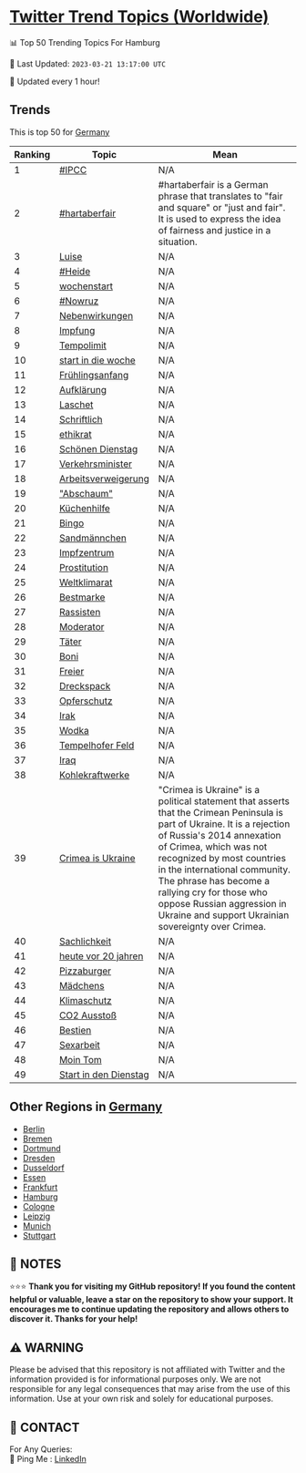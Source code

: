 [Twitter Trend Topics (Worldwide)](https://github.com/ErcinDedeoglu/Twitter-Trend-Topics)
==========


📊 Top 50 Trending Topics For Hamburg

📆 Last Updated: `2023-03-21 13:17:00 UTC`

🔧 Updated every 1 hour!


## Trends

This is top 50 for [Germany](</Germany>)

| Ranking | Topic | Mean |
| ------- | ------------ | ------------ |
| 1 | [#IPCC](http://twitter.com/search?q=%23IPCC) | N/A |
| 2 | [#hartaberfair](http://twitter.com/search?q=%23hartaberfair) | #hartaberfair is a German phrase that translates to "fair and square" or "just and fair". It is used to express the idea of fairness and justice in a situation. |
| 3 | [Luise](http://twitter.com/search?q=Luise) | N/A |
| 4 | [#Heide](http://twitter.com/search?q=%23Heide) | N/A |
| 5 | [wochenstart](http://twitter.com/search?q=wochenstart) | N/A |
| 6 | [#Nowruz](http://twitter.com/search?q=%23Nowruz) | N/A |
| 7 | [Nebenwirkungen](http://twitter.com/search?q=Nebenwirkungen) | N/A |
| 8 | [Impfung](http://twitter.com/search?q=Impfung) | N/A |
| 9 | [Tempolimit](http://twitter.com/search?q=Tempolimit) | N/A |
| 10 | [start in die woche](http://twitter.com/search?q=start+in+die+woche) | N/A |
| 11 | [Frühlingsanfang](http://twitter.com/search?q=Fr%c3%bchlingsanfang) | N/A |
| 12 | [Aufklärung](http://twitter.com/search?q=Aufkl%c3%a4rung) | N/A |
| 13 | [Laschet](http://twitter.com/search?q=Laschet) | N/A |
| 14 | [Schriftlich](http://twitter.com/search?q=Schriftlich) | N/A |
| 15 | [ethikrat](http://twitter.com/search?q=ethikrat) | N/A |
| 16 | [Schönen Dienstag](http://twitter.com/search?q=Sch%c3%b6nen+Dienstag) | N/A |
| 17 | [Verkehrsminister](http://twitter.com/search?q=Verkehrsminister) | N/A |
| 18 | [Arbeitsverweigerung](http://twitter.com/search?q=Arbeitsverweigerung) | N/A |
| 19 | ["Abschaum"](http://twitter.com/search?q=%22Abschaum%22) | N/A |
| 20 | [Küchenhilfe](http://twitter.com/search?q=K%c3%bcchenhilfe) | N/A |
| 21 | [Bingo](http://twitter.com/search?q=Bingo) | N/A |
| 22 | [Sandmännchen](http://twitter.com/search?q=Sandm%c3%a4nnchen) | N/A |
| 23 | [Impfzentrum](http://twitter.com/search?q=Impfzentrum) | N/A |
| 24 | [Prostitution](http://twitter.com/search?q=Prostitution) | N/A |
| 25 | [Weltklimarat](http://twitter.com/search?q=Weltklimarat) | N/A |
| 26 | [Bestmarke](http://twitter.com/search?q=Bestmarke) | N/A |
| 27 | [Rassisten](http://twitter.com/search?q=Rassisten) | N/A |
| 28 | [Moderator](http://twitter.com/search?q=Moderator) | N/A |
| 29 | [Täter](http://twitter.com/search?q=T%c3%a4ter) | N/A |
| 30 | [Boni](http://twitter.com/search?q=Boni) | N/A |
| 31 | [Freier](http://twitter.com/search?q=Freier) | N/A |
| 32 | [Dreckspack](http://twitter.com/search?q=Dreckspack) | N/A |
| 33 | [Opferschutz](http://twitter.com/search?q=Opferschutz) | N/A |
| 34 | [Irak](http://twitter.com/search?q=Irak) | N/A |
| 35 | [Wodka](http://twitter.com/search?q=Wodka) | N/A |
| 36 | [Tempelhofer Feld](http://twitter.com/search?q=Tempelhofer+Feld) | N/A |
| 37 | [Iraq](http://twitter.com/search?q=Iraq) | N/A |
| 38 | [Kohlekraftwerke](http://twitter.com/search?q=Kohlekraftwerke) | N/A |
| 39 | [Crimea is Ukraine](http://twitter.com/search?q=Crimea+is+Ukraine) | "Crimea is Ukraine" is a political statement that asserts that the Crimean Peninsula is part of Ukraine. It is a rejection of Russia's 2014 annexation of Crimea, which was not recognized by most countries in the international community. The phrase has become a rallying cry for those who oppose Russian aggression in Ukraine and support Ukrainian sovereignty over Crimea. |
| 40 | [Sachlichkeit](http://twitter.com/search?q=Sachlichkeit) | N/A |
| 41 | [heute vor 20 jahren](http://twitter.com/search?q=heute+vor+20+jahren) | N/A |
| 42 | [Pizzaburger](http://twitter.com/search?q=Pizzaburger) | N/A |
| 43 | [Mädchens](http://twitter.com/search?q=M%c3%a4dchens) | N/A |
| 44 | [Klimaschutz](http://twitter.com/search?q=Klimaschutz) | N/A |
| 45 | [CO2 Ausstoß](http://twitter.com/search?q=CO2+Aussto%c3%9f) | N/A |
| 46 | [Bestien](http://twitter.com/search?q=Bestien) | N/A |
| 47 | [Sexarbeit](http://twitter.com/search?q=Sexarbeit) | N/A |
| 48 | [Moin Tom](http://twitter.com/search?q=Moin+Tom) | N/A |
| 49 | [Start in den Dienstag](http://twitter.com/search?q=Start+in+den+Dienstag) | N/A |



## Other Regions in [Germany](</Germany>)

* [Berlin](</Germany/Berlin.md>)
* [Bremen](</Germany/Bremen.md>)
* [Dortmund](</Germany/Dortmund.md>)
* [Dresden](</Germany/Dresden.md>)
* [Dusseldorf](</Germany/Dusseldorf.md>)
* [Essen](</Germany/Essen.md>)
* [Frankfurt](</Germany/Frankfurt.md>)
* [Hamburg](</Germany/Hamburg.md>)
* [Cologne](</Germany/Cologne.md>)
* [Leipzig](</Germany/Leipzig.md>)
* [Munich](</Germany/Munich.md>)
* [Stuttgart](</Germany/Stuttgart.md>)



## 📝 NOTES

⭐⭐⭐ **Thank you for visiting my GitHub repository! If you found the content helpful or valuable, leave a star on the repository to show your support. It encourages me to continue updating the repository and allows others to discover it. Thanks for your help!**


## ⚠️ WARNING

Please be advised that this repository is not affiliated with Twitter and the information provided is for informational purposes only. We are not responsible for any legal consequences that may arise from the use of this information. Use at your own risk and solely for educational purposes.


## 📨 CONTACT

 For Any Queries:  
            🏓 Ping Me : [LinkedIn](https://www.linkedin.com/in/ercindedeoglu/)
